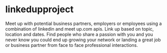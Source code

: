 # linkedupproject
Meet up with potential business partners, employers or employees using a combination of linkedin and meet up.com apis.  Link up based on topic, location and dates.  Find people who share a passion with you and you never know you could end up growing your network or landing a great job or business partner from face to face professional interactions.
